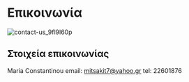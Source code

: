 # Επικοινωνία


![contact-us_9fl9l60p](https://cloud.githubusercontent.com/assets/14877897/10635544/3918229e-7802-11e5-8280-e2a70a3efcb0.png)


## Στοιχεία επικοινωνίας
Maria Constantinou
email: mitsakit7@yahoo.gr
tel: 22601876






